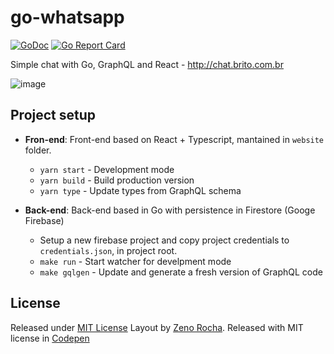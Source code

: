 # go-whatsapp

[![GoDoc](https://godoc.org/github.com/rodrigo-brito/go-whatsapp?status.svg)](https://godoc.org/github.com/StudioSol/balancer)
[![Go Report Card](https://goreportcard.com/badge/github.com/rodrigo-brito/go-whatsapp)](https://goreportcard.com/report/github.com/rodrigo-brito/go-whatsapp)

Simple chat with Go, GraphQL and React - http://chat.brito.com.br

![image](https://user-images.githubusercontent.com/7620947/84447162-aa55cc00-ac1d-11ea-85d4-3c3bd45aa654.png)

## Project setup

- **Fron-end**: Front-end based on React + Typescript, mantained in `website` folder.
  - `yarn start` - Development mode
  - `yarn build` - Build production version
  - `yarn type` - Update types from GraphQL schema

- **Back-end**: Back-end based in Go with persistence in Firestore (Googe Firebase)
  - Setup a new firebase project and copy project credentials to `credentials.json`, in project root.
  - `make run` - Start watcher for develpment mode
  - `make gqlgen` - Update and generate a fresh version of GraphQL code

## License

Released under [MIT License](LICENSE)
Layout by [Zeno Rocha](https://github.com/zenorocha). Released with MIT license in [Codepen](https://codepen.io/zenorocha/pen/eZxYOK)
